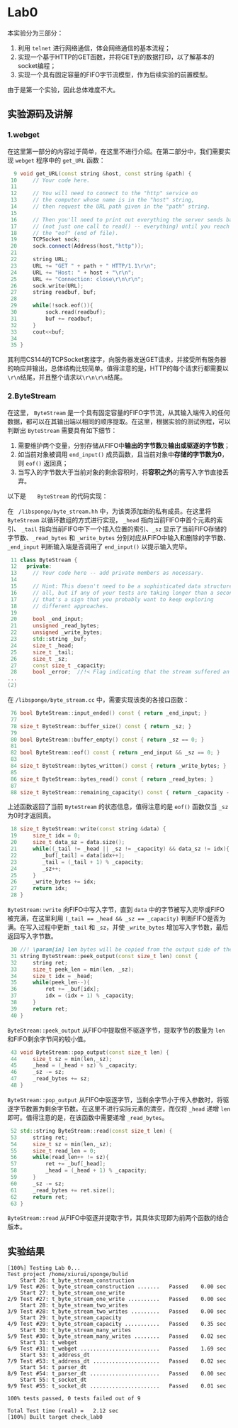 # Lab0

本实验分为三部分：

1. 利用 `telnet` 进行网络通信，体会网络通信的基本流程；
2. 实现一个基于HTTP的GET函数，并将GET到的数据打印，以了解基本的socket编程；
3. 实现一个具有固定容量的FIFO字节流模型，作为后续实验的前置模型。

由于是第一个实验，因此总体难度不大。

## 实验源码及讲解

### 1.webget

在这里第一部分的内容过于简单，在这里不进行介绍。在第二部分中，我们需要实现 `webget` 程序中的 `get_URL` 函数：

```c++
  9 void get_URL(const string &host, const string &path) {
 10     // Your code here.
 11 
 12     // You will need to connect to the "http" service on
 13     // the computer whose name is in the "host" string,
 14     // then request the URL path given in the "path" string.
 15 
 16     // Then you'll need to print out everything the server sends back,
 17     // (not just one call to read() -- everything) until you reach
 18     // the "eof" (end of file).
 19     TCPSocket sock;
 20     sock.connect(Address(host,"http"));
 21 
 22     string URL;
 23     URL += "GET " + path + " HTTP/1.1\r\n";
 24     URL += "Host: " + host + "\r\n";
 25     URL += "Connection: close\r\n\r\n";
 26     sock.write(URL);
 27     string readbuf, buf;
 28     
 29     while(!sock.eof()){
 30         sock.read(readbuf);
 31         buf += readbuf;
 32     }
 33     cout<<buf;
 34 
 35 }
```

其利用CS144的TCPSocket套接字，向服务器发送GET请求，并接受所有服务器的响应并输出，总体结构比较简单。值得注意的是，HTTP的每个请求行都需要以`\r\n`结尾，并且整个请求以`\r\n\r\n`结尾。

### 2.ByteStream

在这里， `ByteStream` 是一个具有固定容量的FIFO字节流，从其输入端传入的任何数据，都可以在其输出端以相同的顺序提取。在这里，根据实验的测试例程，可以判断出 `ByteStream` 需要具有如下细节：

1. 需要维护两个变量，分别存储从FIFO中**输出的字节数**及**输出或驱逐的字节数**；
2. 如当前对象被调用 `end_input()`  成员函数，且当前对象中**存储的字节数为0**，则 `eof()` 返回真；
3. 当写入的字节数大于当前对象的剩余容积时，将**容积之外**的需写入字节直接丢弃。

以下是 `	ByteStream` 的代码实现：

在 ` /libsponge/byte_stream.hh` 中，为该类添加新的私有成员。在这里将 `ByteStream` 以循环数组的方式进行实现， `_head` 指向当前FIFO中首个元素的索引、 `_tail` 指向当前FIFO中下一个插入位置的索引、`_sz` 显示了当前FIFO存储的字节数、`_read_bytes` 和 `_write_bytes` 分别对应从FIFO中输入和删除的字节数、`_end_input` 判断输入端是否调用了 `end_input()` 以提示输入完毕。

```c++
 11 class ByteStream {
 12   private:
 13     // Your code here -- add private members as necessary.
 14 
 15     // Hint: This doesn't need to be a sophisticated data structure at
 16     // all, but if any of your tests are taking longer than a second,
 17     // that's a sign that you probably want to keep exploring
 18     // different approaches.
 19 
 20     bool _end_input;
 21     unsigned _read_bytes;
 22     unsigned _write_bytes;
 23     std::string _buf;
 24     size_t _head;
 25     size_t _tail;
 26     size_t _sz;
 27     const size_t _capacity;
 28     bool _error;  //!< Flag indicating that the stream suffered an error.
...
(2) 
```

在 `/libsponge/byte_stream.cc` 中，需要实现该类的各接口函数：

```c++
 76 bool ByteStream::input_ended() const { return _end_input; }
 77 
 78 size_t ByteStream::buffer_size() const { return _sz; }
 79 
 80 bool ByteStream::buffer_empty() const { return _sz == 0; }
 81 
 82 bool ByteStream::eof() const { return _end_input && _sz == 0; }
 83 
 84 size_t ByteStream::bytes_written() const { return _write_bytes; }
 85 
 86 size_t ByteStream::bytes_read() const { return _read_bytes; }
 87 
 88 size_t ByteStream::remaining_capacity() const { return _capacity - _sz; }
```

上述函数返回了当前 `ByteStream` 的状态信息，值得注意的是 `eof()` 函数仅当 `_sz` 为0时才返回真。

```c++
 18 size_t ByteStream::write(const string &data) {
 19     size_t idx = 0;
 20     size_t data_sz = data.size();
 21     while((_tail != _head || _sz != _capacity) && data_sz != idx){
 22        _buf[_tail] = data[idx++];
 23        _tail = (_tail + 1) % _capacity;
 24        _sz++;
 25     }
 26     _write_bytes += idx;
 27     return idx;
 28 }
```

`ByteStream::write` 向FIFO中写入字节，直到 `data` 中的字节被写入完毕或FIFO被充满，在这里利用 `(_tail == _head && _sz == _capacity)`  判断FIFO是否为满。在写入过程中更新 `_tail` 和 `_sz`，并使 `_write_bytes` 增加写入字节数，最后返回写入字节数。

```c++
 30 //! \param[in] len bytes will be copied from the output side of the buffer
 31 string ByteStream::peek_output(const size_t len) const {
 32     string ret;
 33     size_t peek_len = min(len, _sz);
 34     size_t idx = _head;
 35     while(peek_len--){
 36         ret += _buf[idx];
 37         idx = (idx + 1) % _capacity;
 38     }
 39     return ret;
 40 }
```

`ByteStream::peek_output` 从FIFO中提取但不驱逐字节，提取字节的数量为 `len` 和FIFO剩余字节间的较小值。

```c++
 43 void ByteStream::pop_output(const size_t len) {
 44     size_t sz = min(len,_sz);
 45     _head = (_head + sz) % _capacity;
 46     _sz -= sz;
 47     _read_bytes += sz;
 48 }   
```

`ByteStream::pop_output` 从FIFO中驱逐字节，当剩余字节小于传入参数时，将驱逐字节数置为剩余字节数。在这里不进行实际元素的清空，而仅将 `_head` 递增 `len` 即可。值得注意的是，在该函数中需要递增 `_read_bytes`。

```c++
 52 std::string ByteStream::read(const size_t len) {
 53     string ret; 
 54     size_t sz = min(len,_sz);
 55     size_t read_len = 0;
 56     while(read_len++ != sz){
 57         ret += _buf[_head];
 58         _head = (_head + 1) % _capacity;
 59     }
 60     _sz -= sz;
 61     _read_bytes += ret.size();
 62     return ret;
 63 }

```

`ByteStream::read` 从FIFO中驱逐并提取字节，其具体实现即为前两个函数的结合版本。

## 实验结果

```
[100%] Testing Lab 0...
Test project /home/xiurui/sponge/bulid
    Start 26: t_byte_stream_construction
1/9 Test #26: t_byte_stream_construction .......   Passed    0.00 sec
    Start 27: t_byte_stream_one_write
2/9 Test #27: t_byte_stream_one_write ..........   Passed    0.00 sec
    Start 28: t_byte_stream_two_writes
3/9 Test #28: t_byte_stream_two_writes .........   Passed    0.00 sec
    Start 29: t_byte_stream_capacity
4/9 Test #29: t_byte_stream_capacity ...........   Passed    0.35 sec
    Start 30: t_byte_stream_many_writes
5/9 Test #30: t_byte_stream_many_writes ........   Passed    0.02 sec
    Start 31: t_webget
6/9 Test #31: t_webget .........................   Passed    1.69 sec
    Start 53: t_address_dt
7/9 Test #53: t_address_dt .....................   Passed    0.02 sec
    Start 54: t_parser_dt
8/9 Test #54: t_parser_dt ......................   Passed    0.00 sec
    Start 55: t_socket_dt
9/9 Test #55: t_socket_dt ......................   Passed    0.01 sec

100% tests passed, 0 tests failed out of 9

Total Test time (real) =   2.12 sec
[100%] Built target check_lab0
```

